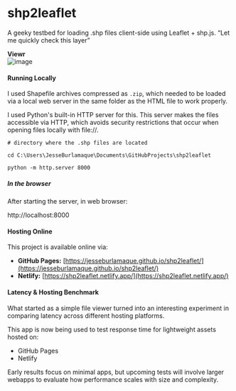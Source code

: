 # shp2leaflet
A geeky testbed for loading .shp files client-side using Leaflet + shp.js. “Let me quickly check this layer”

**Viewr**  
![image](img/viewr.gif)

#### Running Locally

I used Shapefile archives compressed as `.zip`, which needed to be loaded via a local web server in the same folder as the HTML file to work properly.

I used Python's built-in HTTP server for this. This server makes the files accessible via HTTP, which avoids security restrictions that occur when opening files locally with file://.

```shell
# directory where the .shp files are located

cd C:\Users\JesseBurlamaque\Documents\GitHubProjects\shp2leaflet

python -m http.server 8000
```

##### In the browser

After starting the server, in web browser:

http://localhost:8000

#### Hosting Online

This project is available online via:

- **GitHub Pages:** [https://jesseburlamaque.github.io/shp2leaflet/](https://jesseburlamaque.github.io/shp2leaflet/)
- **Netlify:** [https://shp2leaflet.netlify.app/](https://shp2leaflet.netlify.app/)

#### Latency & Hosting Benchmark

What started as a simple file viewer turned into an interesting experiment in comparing latency across different hosting platforms.

This app is now being used to test response time for lightweight assets hosted on:

- GitHub Pages
- Netlify

Early results focus on minimal apps, but upcoming tests will involve larger webapps to evaluate how performance scales with size and complexity.

